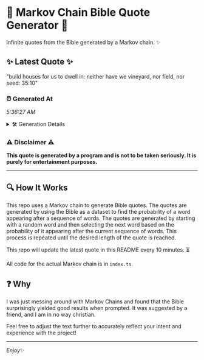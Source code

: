 # 📖 Markov Chain Bible Quote Generator 📖

Infinite quotes from the Bible generated by a Markov chain. ✨

## ✨ Latest Quote ✨
"build houses for us to dwell in: neither have we vineyard, nor field, nor seed: 35:10"

### ⏰ Generated At
*5:36:27 AM*

<details>
    <summary>🛠️ Generation Details</summary>
    <p>
        <strong>🌱 Seed:</strong> build<br>
        <strong>🔄 Iterations:</strong> 15<br>
        <strong>📜 Context History:</strong><br>[ build ]: houses<br>[ build, houses ]: for<br>[ build, houses, for ]: us<br>[ build, houses, for, us ]: to<br>[ build, houses, for, us, to ]: dwell<br>[ build, houses, for, us, to, dwell ]: in:<br>[ houses, for, us, to, dwell, in: ]: neither<br>[ for, us, to, dwell, in:, neither ]: have<br>[ us, to, dwell, in:, neither, have ]: we<br>[ to, dwell, in:, neither, have, we ]: vineyard,<br>[ dwell, in:, neither, have, we, vineyard, ]: nor<br>[ in:, neither, have, we, vineyard,, nor ]: field,<br>[ neither, have, we, vineyard,, nor, field, ]: nor<br>[ have, we, vineyard,, nor, field,, nor ]: seed:<br>[ we, vineyard,, nor, field,, nor, seed: ]: 35:10<br>
    </p>
</details>

### ⚠️ Disclaimer ⚠️
**This quote is generated by a program and is not to be taken seriously. It is purely for entertainment purposes.**

---

## 🔍 How It Works

This repo uses a Markov chain to generate Bible quotes. The quotes are generated by using the Bible as a dataset to find the probability of a word appearing after a sequence of words. The quotes are generated by starting with a random word and then selecting the next word based on the probability of it appearing after the current sequence of words. This process is repeated until the desired length of the quote is reached.

This repo will update the latest quote in this README every 10 minutes. ⏳

All code for the actual Markov chain is in `index.ts`.

## ❓ Why

I was just messing around with Markov Chains and found that the Bible surprisingly yielded good results when prompted. 
It was suggested by a friend, and I am in no way christian.

Feel free to adjust the text further to accurately reflect your intent and experience with the project!

---

*Enjoy*✨
